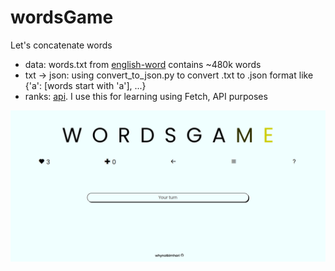 # wordsGame
Let's concatenate words

- data: words.txt from [english-word](https://github.com/dwyl/english-words) contains ~480k words
- txt -> json: using convert_to_json.py to convert .txt to .json format like {'a': [words start with 'a'], ...}
- ranks: [api](https://retool.com/api-generator/). I use this for learning using Fetch, API purposes

![](https://github.com/whynotkimhari/wordsGame/blob/main/img/img.png)
